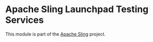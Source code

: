 # Apache Sling Launchpad Testing Services

This module is part of the [Apache Sling](https://sling.apache.org) project.
